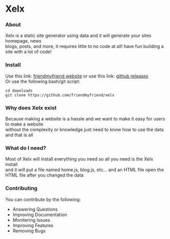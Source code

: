 [friendmyfriend website]: https://friendmyfriend.github.io/software/xelx
[github releases]: https://github.com/friendmyfriend/xelx/releases

# Xelx
### About
Xelx is a static site generator using data and it will generate your sites homepage, news<br/>
blogs, posts, and more, it requires little to no code at all! have fun building a site with a lot of code!

### Install
Use this link: [friendmyfriend website] or use this link: [github releases]<br/>
Or use the following bash/git script:
```shell
cd downloads
git clone https://github.com/friendmyfriend/xelx
```

### Why does Xelx exist
Because making a website is a hassle and we want to make it easy for users to make a website<br/>
without the complexity or knowledge just need to know how to use the data and that is all

### What do I need?
Most of Xelx will install everything you need so all you need is the Xelx install<br/>
and it will put a file named home.js, blog.js, etc... and an HTML file open the HTML file after you changed the data

### Contributing
You can contribute by the following:

- Answering Questions
- Improving Documentation
- Monitering Issues
- Improving Features
- Removing Bugs

